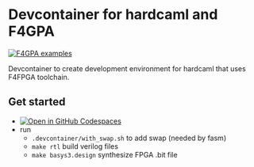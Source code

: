 # Devcontainer for hardcaml and F4GPA

[![F4GPA examples](https://github.com/TheCBaH/fpga_example/actions/workflows/build.yml/badge.svg?branch=master)](https://github.com/TheCBaH/hardcaml-f4pga/actions/workflows/build.yml)

Devcontainer to create development environment for hardcaml that uses F4FPGA toolchain.

## Get started
* [![Open in GitHub Codespaces](https://github.com/codespaces/badge.svg)](https://github.com/codespaces/new?hide_repo_select=true&ref=master&repo=628173356)
* run
  * `.devcontainer/with_swap.sh` to add swap (needed by fasm)
  * `make rtl` build verilog files
  * `make basys3.design` synthesize FPGA .bit file
